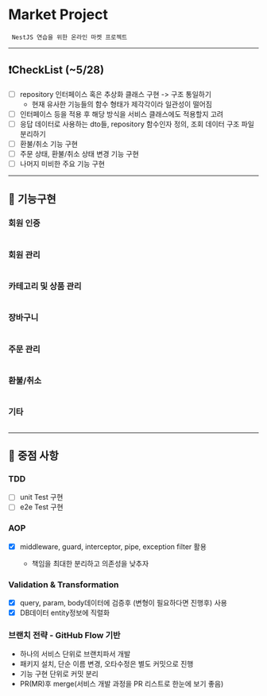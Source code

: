 # Market Project

```
 NestJS 연습을 위한 온라인 마켓 프로젝트
```

---

## ❗️CheckList (~5/28)

- [ ] repository 인터페이스 혹은 추상화 클래스 구현 -> 구조 통일하기
  - 현재 유사한 기능들의 함수 형태가 제각각이라 일관성이 떨어짐
- [ ] 인터페이스 등을 적용 후 해당 방식을 서비스 클래스에도 적용할지 고려
- [ ] 응답 데이터로 사용하는 dto들, repository 함수인자 정의, 조회 데이터 구조 파일 분리하기
- [ ] 환불/취소 기능 구현
- [ ] 주문 상태, 환불/취소 상태 변경 기능 구현
- [ ] 나머지 미비한 주요 기능 구현

---

## 🚩 기능구현

<details>
<summary style="list-style-type:none"><h3>회원 인증</h3></summary>

- [x] 로그인/로그아웃

</details>
<details>
<summary style="list-style-type:none"><h3>회원 관리</h3></summary>

- [x] 회원 가입
- [x] 내 정보 조회
- [ ] 회원 정보 수정
- [x] 회원 탈퇴

- 관리자 기능

* [x] 전체 회원 조회
* [ ] 사용자 정보 변경 (ex) 관리자 권한 부여)
</details>
<details>
<summary style="list-style-type:none"><h3>카테고리 및 상품 관리</h3></summary>

- [x] 전체 카테고리 조회
- [x] 카테고리별 상품 조회

* 관리자 기능

- [x] 카테고리 CUD
- [x] 상품 CUD

</details>
<details>
<summary style="list-style-type:none"><h3>장바구니</h3></summary>

- [ ] 장바구니 물품 추가
- [ ] 장바구니 보기
- [ ] 장바구니 물품 수정
- [ ] 장바구니 물품 구매
</details>
<details>
<summary style="list-style-type:none"><h3>주문 관리</h3></summary>

- [x] 주문 요청
- [x] 내 주문 내역 조회
- [ ] 주문 내역 삭제
  - 내 기록을 불러올 때, 필터링 되도록 해야 함(실제 데이터 삭제 x)
  - 관리자는 해당 기록을 계속 확인할 수 있음

* 관리자 기능

- [x] 전체 주문 내역 조회
- [ ] 주문 상태 변경(주문 요청 수락, 취소, 환불)

</details>
<details>
<summary style="list-style-type:none"><h3>환불/취소</h3></summary>

- [ ] 환불/취소 요청
  - 같은 api이지만 status를 다르게 적용
- [ ] 내 환불/취소 기록 조회
- [ ] 환불/취소 내역 삭제
  - 내 기록을 불러올 때, 필터링 되도록 해야 함(실제 데이터 삭제 x)
  - 관리자는 해당 기록을 계속 확인할 수 있음

* 관리자 기능

- [ ] 전체 환불/취소 내역 조회
- [ ] 환불/취소 상태 변경

</details>
<details>
<summary style="list-style-type:none"><h3>기타</h3></summary>

- [x] 헬스 체크
- [x] 로그인 상태 확인
</details>

---

## 📌 중점 사항

### TDD

- [ ] unit Test 구현
- [ ] e2e Test 구현

### AOP

- [x] middleware, guard, interceptor, pipe, exception filter 활용

  - 책임을 최대한 분리하고 의존성을 낮추자

### Validation & Transformation

- [x] query, param, body데이터에 검증후 (변형이 필요하다면 진행후) 사용
- [x] DB데이터 entity정보에 직렬화

### 브랜치 전략 - GitHub Flow 기반

- 하나의 서비스 단위로 브랜치파서 개발
- 패키지 설치, 단순 이름 변경, 오타수정은 별도 커밋으로 진행
- 기능 구현 단위로 커밋 분리
- PR(MR)후 merge(서비스 개발 과정을 PR 리스트로 한눈에 보기 좋음)
